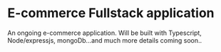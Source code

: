 # E-commerce Fullstack application

An ongoing e-commerce application. Will be built with Typescript, Node/expressjs, mongoDb...and much more details coming soon..
